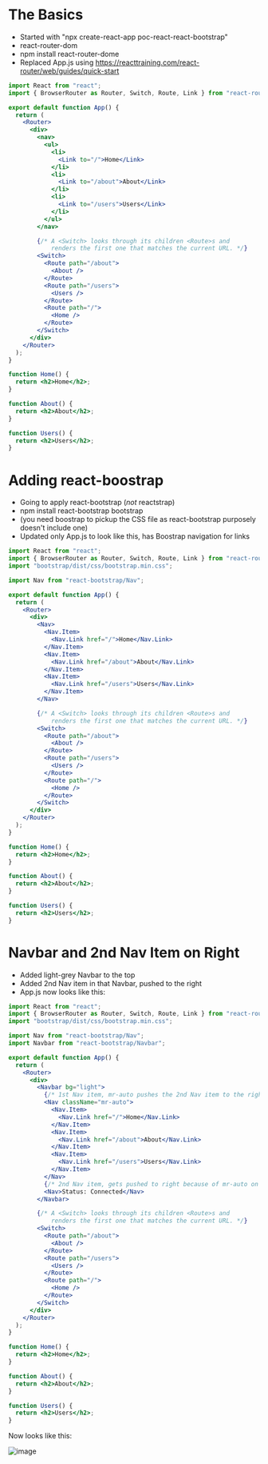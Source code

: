 # The Basics

- Started with "npx create-react-app poc-react-react-bootstrap"
- react-router-dom
- npm install react-router-dome
- Replaced App.js using https://reacttraining.com/react-router/web/guides/quick-start

```jsx
import React from "react";
import { BrowserRouter as Router, Switch, Route, Link } from "react-router-dom";

export default function App() {
  return (
    <Router>
      <div>
        <nav>
          <ul>
            <li>
              <Link to="/">Home</Link>
            </li>
            <li>
              <Link to="/about">About</Link>
            </li>
            <li>
              <Link to="/users">Users</Link>
            </li>
          </ul>
        </nav>

        {/* A <Switch> looks through its children <Route>s and
            renders the first one that matches the current URL. */}
        <Switch>
          <Route path="/about">
            <About />
          </Route>
          <Route path="/users">
            <Users />
          </Route>
          <Route path="/">
            <Home />
          </Route>
        </Switch>
      </div>
    </Router>
  );
}

function Home() {
  return <h2>Home</h2>;
}

function About() {
  return <h2>About</h2>;
}

function Users() {
  return <h2>Users</h2>;
}
```

# Adding react-boostrap

- Going to apply react-bootstrap (_not_ reactstrap)
- npm install react-bootstrap bootstrap
- (you need boostrap to pickup the CSS file as react-bootstrap purposely doesn't include one)
- Updated only App.js to look like this, has Boostrap navigation for links

```jsx
import React from "react";
import { BrowserRouter as Router, Switch, Route, Link } from "react-router-dom";
import "bootstrap/dist/css/bootstrap.min.css";

import Nav from "react-bootstrap/Nav";

export default function App() {
  return (
    <Router>
      <div>
        <Nav>
          <Nav.Item>
            <Nav.Link href="/">Home</Nav.Link>
          </Nav.Item>
          <Nav.Item>
            <Nav.Link href="/about">About</Nav.Link>
          </Nav.Item>
          <Nav.Item>
            <Nav.Link href="/users">Users</Nav.Link>
          </Nav.Item>
        </Nav>

        {/* A <Switch> looks through its children <Route>s and
            renders the first one that matches the current URL. */}
        <Switch>
          <Route path="/about">
            <About />
          </Route>
          <Route path="/users">
            <Users />
          </Route>
          <Route path="/">
            <Home />
          </Route>
        </Switch>
      </div>
    </Router>
  );
}

function Home() {
  return <h2>Home</h2>;
}

function About() {
  return <h2>About</h2>;
}

function Users() {
  return <h2>Users</h2>;
}
```

# Navbar and 2nd Nav Item on Right

- Added light-grey Navbar to the top
- Added 2nd Nav item in that Navbar, pushed to the right
- App.js now looks like this:

```jsx
import React from "react";
import { BrowserRouter as Router, Switch, Route, Link } from "react-router-dom";
import "bootstrap/dist/css/bootstrap.min.css";

import Nav from "react-bootstrap/Nav";
import Navbar from "react-bootstrap/Navbar";

export default function App() {
  return (
    <Router>
      <div>
        <Navbar bg="light">
          {/* 1st Nav item, mr-auto pushes the 2nd Nav item to the right */}
          <Nav className="mr-auto">
            <Nav.Item>
              <Nav.Link href="/">Home</Nav.Link>
            </Nav.Item>
            <Nav.Item>
              <Nav.Link href="/about">About</Nav.Link>
            </Nav.Item>
            <Nav.Item>
              <Nav.Link href="/users">Users</Nav.Link>
            </Nav.Item>
          </Nav>
          {/* 2nd Nav item, gets pushed to right because of mr-auto on first item */}
          <Nav>Status: Connected</Nav>
        </Navbar>

        {/* A <Switch> looks through its children <Route>s and
            renders the first one that matches the current URL. */}
        <Switch>
          <Route path="/about">
            <About />
          </Route>
          <Route path="/users">
            <Users />
          </Route>
          <Route path="/">
            <Home />
          </Route>
        </Switch>
      </div>
    </Router>
  );
}

function Home() {
  return <h2>Home</h2>;
}

function About() {
  return <h2>About</h2>;
}

function Users() {
  return <h2>Users</h2>;
}
```

Now looks like this:

![image](https://user-images.githubusercontent.com/9342308/71626254-43d27980-2bba-11ea-8f01-fbb33a7d908e.png)
